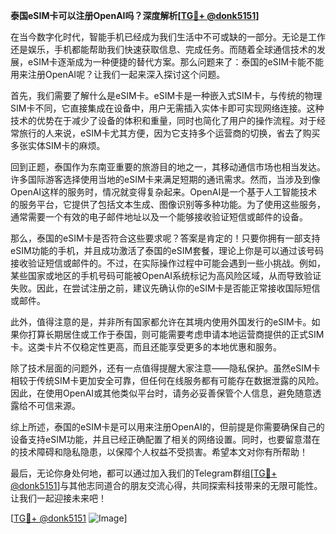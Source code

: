 **泰国eSIM卡可以注册OpenAI吗？深度解析[[TG💪+ @donk5151](https://t.me/s/donk5151)]**

在当今数字化时代，智能手机已经成为我们生活中不可或缺的一部分。无论是工作还是娱乐，手机都能帮助我们快速获取信息、完成任务。而随着全球通信技术的发展，eSIM卡逐渐成为一种便捷的替代方案。那么问题来了：泰国的eSIM卡能不能用来注册OpenAI呢？让我们一起来深入探讨这个问题。

首先，我们需要了解什么是eSIM卡。eSIM卡是一种嵌入式SIM卡，与传统的物理SIM卡不同，它直接集成在设备中，用户无需插入实体卡即可实现网络连接。这种技术的优势在于减少了设备的体积和重量，同时也简化了用户的操作流程。对于经常旅行的人来说，eSIM卡尤其方便，因为它支持多个运营商的切换，省去了购买多张实体SIM卡的麻烦。

回到正题，泰国作为东南亚重要的旅游目的地之一，其移动通信市场也相当发达。许多国际游客选择使用当地的eSIM卡来满足短期的通讯需求。然而，当涉及到像OpenAI这样的服务时，情况就变得复杂起来。OpenAI是一个基于人工智能技术的服务平台，它提供了包括文本生成、图像识别等多种功能。为了使用这些服务，通常需要一个有效的电子邮件地址以及一个能够接收验证短信或邮件的设备。

那么，泰国的eSIM卡是否符合这些要求呢？答案是肯定的！只要你拥有一部支持eSIM功能的手机，并且成功激活了泰国的eSIM套餐，理论上你是可以通过该号码接收验证短信或邮件的。不过，在实际操作过程中可能会遇到一些小挑战。例如，某些国家或地区的手机号码可能被OpenAI系统标记为高风险区域，从而导致验证失败。因此，在尝试注册之前，建议先确认你的eSIM卡是否能正常接收国际短信或邮件。

此外，值得注意的是，并非所有国家都允许在其境内使用外国发行的eSIM卡。如果你打算长期居住或工作于泰国，则可能需要考虑申请本地运营商提供的正式SIM卡。这类卡片不仅稳定性更高，而且还能享受更多的本地优惠和服务。

除了技术层面的问题外，还有一点值得提醒大家注意——隐私保护。虽然eSIM卡相较于传统SIM卡更加安全可靠，但任何在线服务都有可能存在数据泄露的风险。因此，在使用OpenAI或其他类似平台时，请务必妥善保管个人信息，避免随意透露给不可信来源。

综上所述，泰国的eSIM卡是可以用来注册OpenAI的，但前提是你需要确保自己的设备支持eSIM功能，并且已经正确配置了相关的网络设置。同时，也要留意潜在的技术障碍和隐私隐患，以保障个人权益不受损害。希望本文对你有所帮助！

最后，无论你身处何地，都可以通过加入我们的Telegram群组[[TG💪+ @donk5151](https://t.me/s/donk5151)]与其他志同道合的朋友交流心得，共同探索科技带来的无限可能性。让我们一起迎接未来吧！

[[TG💪+ @donk5151](https://t.me/s/donk5151) ![Image](https://i.postimg.cc/rwNCRYN7/Snipaste-2025-04-30-17-27-05.png)]